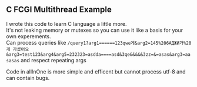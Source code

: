 ## C FCGI Multithread Example  
I wrote this code to learn C language a little more.  
It's not leaking memory or mutexes so you can use it like a basis for your own experements.  
Can process queries like ``` /query1?arg1======123qwe게&arg2=145%206АДЖИ가%20게 가셨어요&arg3=test123&arg4&arg5=232323=asdda====asd&3qe&&&&&3zz=&=asas&arg3=aasasas ```
and respect repeating args
  
  
Code in allInOne is more simple and efficent but cannot process utf-8 and can contain bugs.
 

